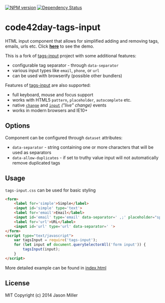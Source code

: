[![NPM version][npm-image]][npm-url]
[![Dependency Status][gemnasium-image]][gemnasium-url]

# code42day-tags-input

HTML input component that allows for simplified adding and removing tags, emails, urls etc.
Click [**here**][demo] to see the demo.

This is a fork of [tags-input] project with some additional features:

- configurable tag separator - through `data-separator`
- various input types like `email`, `phone`, or `url`
- can be used with browserify (possible other bundlers)

Features of [tags-input] are also supported:

- full keyboard, mouse and focus support
- works with HTML5 `pattern`, `placeholder`, `autocomplete` etc.
- native [`change`][change-event] and [`input`][input-event] _("live" change)_ events
- works in modern browsers and IE10+

## Options

Component can be configured through `dataset` attributes:

- `data-separator` - string containing one or more characters that will be used as separators
- `data-allow-duplicates` - if set to truthy value input will not automatically remove duplicated tags

## Usage

`tags-input.css` can be used for basic styling

```html
<form>
	<label for='simple'>Simple</label>
	<input id='simple' type='text'>
	<label for='email'>Email</label>
	<input id='email' type='email' data-separator=' ,;' placeholder="space, comma, or semicolon">
	<label for='url'>URL</label>
	<input id='url' type='url' data-separator=' '>
</form>
<script type="text/javascript">
	var tagsInput = require('tags-input');
	for (let input of document.querySelectorAll('form input')) {
		tagsInput(input);
	}
</script>
```

More detailed example can be found in [index.html][example]

## License

MIT Copyright (c) 2014 Jason Miller

[tags-input]: https://github.com/developit/tags-input
[demo]: https://code42day.github.io/tags-input
[example]: https://raw.githubusercontent.com/code42day/tags-input/gh-pages/index.html
[change-event]: https://developer.mozilla.org/en-US/docs/Web/Events/change
[input-event]: https://developer.mozilla.org/en-US/docs/Web/Events/input

[npm-image]: https://img.shields.io/npm/v/code42day-tags-input.svg
[npm-url]: https://npmjs.org/package/code42day-tags-input

[travis-url]: https://travis-ci.org/code42day/tags-input
[travis-image]: https://img.shields.io/travis/code42day/tags-input.svg

[gemnasium-image]: https://img.shields.io/gemnasium/code42day/tags-input.svg
[gemnasium-url]: https://gemnasium.com/code42day/tags-input
